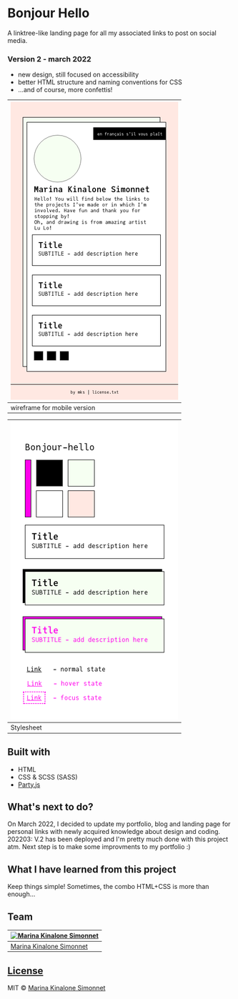 # Bonjour Hello

A linktree-like landing page for all my associated links to post on social media.
### Version 2 - march 2022
- new design, still focused on accessibility
- better HTML structure and naming conventions for CSS
- ...and of course, more confettis!

![wireframe](./design/wireframe_mobile.png) |
---|
wireframe for mobile version |

![stylesheet](./design/Stylesheet.png) |
---|
Stylesheet |

## Built with 

- HTML
- CSS & SCSS (SASS)
- [Party.js](https://party.js.org/)

## What's next to do?
On March 2022, I decided to update my portfolio, blog and landing page for personal links with newly acquired knowledge about design and coding.
202203: V.2 has been deployed and I'm pretty much done with this project atm. Next step is to make some improvments to my portfolio :)
## What I have learned from this project
Keep things simple! Sometimes, the combo HTML+CSS is more than enough...
## Team

[![Marina Kinalone Simonnet](https://avatars.githubusercontent.com/u/63544936?v=3&s=144)](https://github.com/marinakinalone) |
---|
[Marina Kinalone Simonnet](https://github.com/marinakinalone) |

## [License](https://github.com/marinakinalone/kinalonedev/blob/main/LICENSE.txt)

MIT © [Marina Kinalone Simonnet](https://github.com/marinakinalone)

